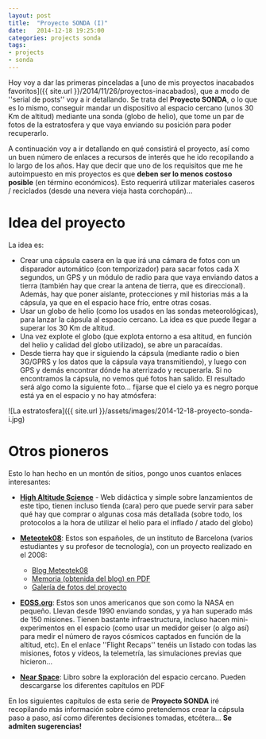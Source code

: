 ```yaml
---
layout: post
title:  "Proyecto SONDA (I)"
date:   2014-12-18 19:25:00
categories: projects sonda
tags:
- projects
- sonda
---
```


Hoy voy a dar las primeras pinceladas a [uno de mis proyectos inacabados favoritos]({{ site.url }}/2014/11/26/proyectos-inacabados), que a modo de ''serial de posts'' voy a ir detallando. Se trata del **Proyecto SONDA**, o lo que es lo mismo, conseguir mandar un dispositivo al espacio cercano (unos 30 Km de altitud) mediante una sonda (globo de helio), que tome un par de fotos de la estratosfera y que vaya enviando su posición para poder recuperarlo.

A continuación voy a ir detallando en qué consistirá el proyecto, así como un buen número de enlaces a recursos de interés que he ido recopilando a lo largo de los años. Hay que decir que uno de los requisitos que me he autoimpuesto en mis proyectos es que **deben ser lo menos costoso posible** (en término económicos). Esto requerirá utilizar materiales caseros / reciclados (desde una nevera vieja hasta corchopán)...


Idea del proyecto
=================

La idea es:

* Crear una cápsula casera en la que irá una cámara de fotos con un disparador automático (con temporizador) para sacar fotos cada X segundos, un GPS y un módulo de radio para que vaya enviando datos a tierra (también hay que crear la antena de tierra, que es direccional). Además, hay que poner aislante, protecciones y mil historias más a la cápsula, ya que en el espacio hace frío, entre otras cosas.
* Usar un globo de helio (como los usados en las sondas meteorológicas), para lanzar la cápsula al espacio cercano. La idea es que puede llegar a superar los 30 Km de altitud.
* Una vez explote el globo (que explota entorno a esa altitud, en función del helio y calidad del globo utilizado), se abre un paracaídas.
* Desde tierra hay que ir siguiendo la cápsula (mediante radio o bien 3G/GPRS y los datos que la cápsula vaya transmitiendo), y luego con GPS y demás encontrar dónde ha aterrizado y recuperarla. Si no encontramos la cápsula, no vemos qué fotos han salido. El resultado será algo como la siguiente foto... fijarse que el cielo ya es negro porque está ya en el espacio y no hay atmósfera:

![La estratosfera]({{ site.url }}/assets/images/2014-12-18-proyecto-sonda-i.jpg)

Otros pioneros
==============

Esto lo han hecho en un montón de sitios, pongo unos cuantos enlaces interesantes:

* **[High Altitude Science](http://highaltitudescience.com)** - Web didáctica y simple sobre lanzamientos de este tipo, tienen incluso tienda (cara) pero que puede servir para saber qué hay que comprar o algunas cosa más detallada (sobre todo, los protocolos a la hora de utilizar el helio para el inflado / atado del globo)

* **[Meteotek08](http://teslabs.com/meteotek08)**: Estos son españoles, de un instituto de Barcelona (varios estudiantes y su profesor de tecnología), con un proyecto realizado en el 2008: 
  * [Blog Meteotek08](http://teslabs.com/meteotek08)
  * [Memoria (obtenida del blog) en PDF](http://www.teslabs.com/meteotek08/fitxers/docs/meteotek08_castella.pdf)
  * [Galería de fotos del proyecto](http://www.flickr.com/photos/meteotek08)


* **[EOSS.org](http://www.eoss.org)**: Estos son unos americanos que son como la NASA en pequeño. Llevan desde 1990 enviando sondas, y ya han superado más de 150 misiones. Tienen bastante infraestructura, incluso hacen mini-experimentos en el espacio (como usar un medidor geiser (o algo así) para medir el número de rayos cósmicos captados en función de la altitud, etc). En el enlace ''Flight Recaps'' tenéis un listado con todas las misiones, fotos y vídeos, la telemetría, las simulaciones previas que hicieron... 

* **[Near Space](http://www.nearsys.com/pubs/book/)**: Libro sobre la exploración del espacio cercano. Pueden descargarse los diferentes capítulos en PDF

En los siguientes capítulos de esta serie de **Proyecto SONDA** iré recopilando más información sobre cómo pretendemos crear la cápsula paso a paso, así como diferentes decisiones tomadas, etcétera... **Se admiten sugerencias!**